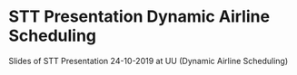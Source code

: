 # STT Presentation Dynamic Airline Scheduling
Slides of STT Presentation 24-10-2019 at UU (Dynamic Airline Scheduling)
